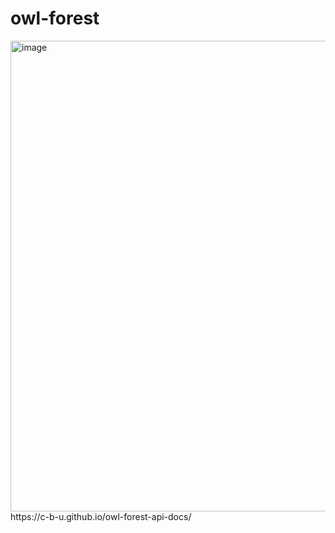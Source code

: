 # owl-forest
<img width="753" alt="image" src="https://user-images.githubusercontent.com/55674648/201484692-90290a38-82d5-4a25-94f8-2006032a8028.png">
https://c-b-u.github.io/owl-forest-api-docs/

